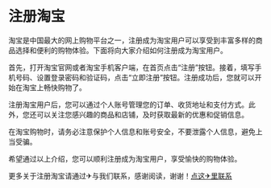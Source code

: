 # 注册淘宝

淘宝是中国最大的网上购物平台之一，注册成为淘宝用户可以享受到丰富多样的商品选择和便利的购物体验。下面将向大家介绍如何注册成为淘宝用户。

首先，打开淘宝官网或者淘宝手机客户端，在首页点击“注册”按钮。接着，填写手机号码、设置登录密码和验证码，点击“立即注册”按钮。注册成功后，您就可以开始在淘宝上畅快购物了。

注册淘宝用户后，您可以通过个人账号管理您的订单、收货地址和支付方式。此外，您还可以关注您感兴趣的商品和店铺，及时获取最新的优惠和促销信息。

在淘宝购物时，请务必注意保护个人信息和账号安全，不要泄露个人信息，避免上当受骗。

希望通过以上介绍，您可以顺利注册成为淘宝用户，享受愉快的购物体验。

更多关于注册淘宝请通过✈与我们联系，感谢阅读，谢谢！[点这✈里联系](https://ss.k02.cc)